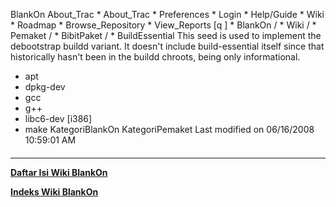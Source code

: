    BlankOn
 About_Trac
    * About_Trac
    * Preferences
    * Login
    * Help/Guide
    * Wiki
    * Roadmap
    * Browse_Repository
    * View_Reports
[q                 ]
    * BlankOn  /
    * Wiki  /
    * Pemaket  /
    * BibitPaket  /
    * BuildEssential
This seed is used to implement the debootstrap buildd variant. It doesn't
include build-essential itself since that historically hasn't been in the
buildd chroots, being only informational.
 * apt
 * dpkg-dev
 * gcc
 * g++
 * libc6-dev [i386]
 * make
KategoriBlankOn KategoriPemaket
Last modified on 06/16/2008 10:59:01 AM
#### 
    
 
 
 
 
 
---
[**Daftar Isi Wiki BlankOn**](/DaftarIsi/README.md)
 
[**Indeks Wiki BlankOn**](/Indeks.md)
